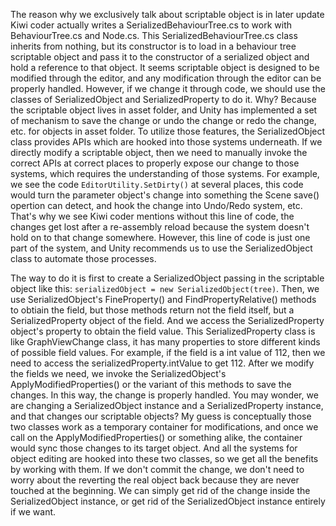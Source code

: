 The reason why we exclusively talk about scriptable object is in later update Kiwi coder actually writes a SerializedBehaviourTree.cs to work with BehaviourTree.cs and Node.cs. This SerializedBehaviourTree.cs class inherits from nothing, but its constructor is to load in a behaviour tree scriptable object and pass it to the constructor of a serialized object and hold a reference to that object. It seems scriptable object is designed to be modified through the editor, and any modification through the editor can be properly handled. However, if we change it through code, we should use the classes of SerializedObject and SerializedProperty to do it. Why? Because the scriptable object lives in asset folder, and Unity has implemented a set of mechanism to save the change or undo the change or redo the change, etc. for objects in asset folder. To utilize those features, the SerializedObject class provides APIs which are hooked into those systems underneath. If we directly modify a scriptable object, then we need to manually invoke the correct APIs at correct places to properly expose our change to those systems, which requires the understanding of those systems. For example, we see the code `EditorUtility.SetDirty()` at several places, this code would turn the parameter object's change into something the Scene save() opertion can detect, and hook the change into Undo/Redo system, etc. That's why we see Kiwi coder mentions without this line of code, the changes get lost after a re-assembly reload because the system doesn't hold on to that change somewhere. However, this line of code is just one part of the system, and Unity recommends us to use the SerializedObject class to automate those processes.

The way to do it is first to create a SerializedObject passing in the scriptable object like this: `serializedObject = new SerializedObject(tree)`. Then, we use SerializedObject's FineProperty() and FindPropertyRelative() methods to obtiain the field, but those methods return not the field itself, but a SerializedProperty object of the field. And we access the SerializedProperty object's property to obtain the field value. This SerializedProperty class is like GraphViewChange class, it has many properties to store different kinds of possible field values. For example, if the field is a int value of 112, then we need to access the serializedProperty.intValue to get 112. After we modify the fields we need, we invoke the SerializedObject's ApplyModifiedProperties() or the variant of this methods to save the changes. In this way, the change is properly handled. You may wonder, we are changing a SerializedObject instance and a SerializedProperty instance, and that changes our scriptable objects? My guess is conceptually those two classes work as a temporary container for modifications, and once we call on the ApplyModifiedProperties() or something alike, the container would sync those changes to its target object. And all the systems for object editing are hooked into these two classes, so we get all the benefits by working with them. If we don't commit the change, we don't need to worry about the reverting the real object back because they are never touched at the beginning. We can simply get rid of the change inside the SerializedObject instance, or get rid of the SerializedObject instance entirely if we want.
